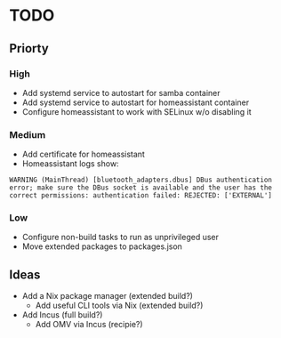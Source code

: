 # TODO

## Priorty

### High
- Add systemd service to autostart for samba container
- Add systemd service to autostart for homeassistant container
- Configure homeassistant to work with SELinux w/o disabling it

### Medium
- Add certificate for homeassistant
- Homeassistant logs show:
```
WARNING (MainThread) [bluetooth_adapters.dbus] DBus authentication error; make sure the DBus socket is available and the user has the correct permissions: authentication failed: REJECTED: ['EXTERNAL']
```

### Low
- Configure non-build tasks to run as unprivileged user
- Move extended packages to packages.json

## Ideas
- Add a Nix package manager (extended build?)
  - Add useful CLI tools via Nix (extended build?)
- Add Incus (full build?)
  - Add OMV via Incus (recipie?)
